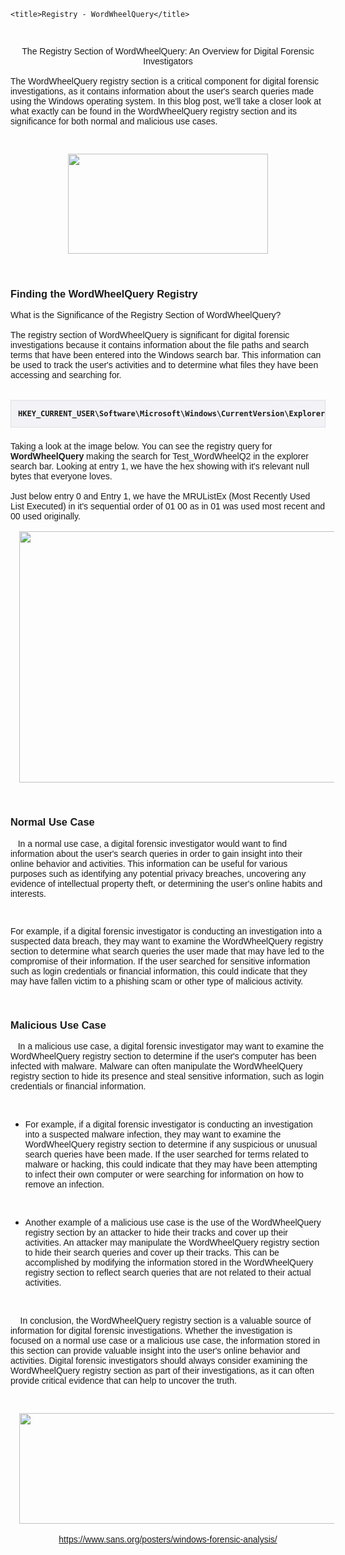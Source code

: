 <head>
    <meta
        content="Registry - WordWheelQuery,4n6, digital forensics news, tryhackme pyramid of pain, 4n-6, log4j, evtxecmd, ecdfp review, review, alert,forensics, digital, digital forensics, malwarebytes, norton, semantec, bitdefender, bytes, news, posts, drives, hard drives, solid state, ram, blog, sans"
        name="keywords">
    </meta>

    <title>Registry - WordWheelQuery</title>

</head>

<p>
    <span style="font-family: helvetica;">&nbsp;</span>
</p>
<div class="separator" style="clear: both; text-align: center;">
    <div class="separator" style="clear: both;"><span style="font-family: helvetica;">The Registry Section of
            WordWheelQuery: An Overview for Digital Forensic Investigators</span></div>
    <div class="separator" style="clear: both;"><span style="font-family: helvetica;"><br /></span></div>
    <div class="separator" style="clear: both; text-align: left;"><span style="font-family: helvetica;">The
            WordWheelQuery registry section is a critical component for digital forensic investigations, as it contains
            information about the user's search queries made using the Windows operating system. In this blog post,
            we'll take a closer look at what exactly can be found in the WordWheelQuery registry section and its
            significance for both normal and malicious use cases.</span></div>
</div>
<p>
    <span style="font-family: helvetica;"><span>
            <br />
        </span>
    </span>
</p>
<p></p>
<div class="separator" style="clear: both; text-align: center;">
    <a href="https://blogger.googleusercontent.com/img/b/R29vZ2xl/AVvXsEg-gDoOrxEx5qAG5XRKY07aMNYFZds5hGDOPQRzbww55Fjn_gU-8FULhf7vSvygMnrSSAxsi9kb-LVweJchec5i1L4LCLweDLx6E--CfAJlOHbQCOAz5HCI-G3T6pvH9O5CH5pdU05hD1MxAhsN2-utzcNzdpUFLFCRWn5IRrji9c7AgH0McFz1fp6H8g/s800/RegistryBlock.png"
        style="margin-left: 1em; margin-right: 1em;"><span style="font-family: helvetica;">
            <img border="0" data-original-height="400" data-original-width="800" height="160"
                src="https://blogger.googleusercontent.com/img/b/R29vZ2xl/AVvXsEg-gDoOrxEx5qAG5XRKY07aMNYFZds5hGDOPQRzbww55Fjn_gU-8FULhf7vSvygMnrSSAxsi9kb-LVweJchec5i1L4LCLweDLx6E--CfAJlOHbQCOAz5HCI-G3T6pvH9O5CH5pdU05hD1MxAhsN2-utzcNzdpUFLFCRWn5IRrji9c7AgH0McFz1fp6H8g/s320/RegistryBlock.png"
                width="320" /></span></a>
</div>
<div class="separator" style="clear: both; text-align: center;"><span style="font-family: helvetica;"><br /></span>
</div>
<div class="separator" style="clear: both; text-align: center;"><span
        style="font-family: helvetica; text-align: left;">&nbsp;</span></div>
<h3>
    <span style="font-family: helvetica;"><span>Finding the WordWheelQuery Registry</span></span>
</h3>
<div class="separator" style="clear: both; text-align: left;">
    <div class="separator" style="clear: both;"><span style="font-family: helvetica;">What is the Significance of the
            Registry Section of WordWheelQuery?</span></div>
    <div class="separator" style="clear: both;"><span style="font-family: helvetica;"><br /></span></div>
    <div class="separator" style="clear: both;"><span style="font-family: helvetica;">The registry section of
            WordWheelQuery is significant for digital forensic investigations because it contains information about the
            file paths and search terms that have been entered into the Windows search bar. This information can be used
            to track the user's activities and to determine what files they have been accessing and searching
            for.</span></div>
</div>
<div class="separator" style="clear: both; text-align: left;"><span style="font-family: helvetica;"><br /></span></div>
<div class="separator" style="clear: both; text-align: left;"><span style="font-family: helvetica;">
        <div style="font-family: &quot;Times New Roman&quot;;"><span
                style="font-family: helvetica;"><span><br /></span></span></div>
        <div style="font-family: &quot;Times New Roman&quot;;"><span style="font-family: helvetica;"><span>
                    <pre
                        style="background: rgb(243, 243, 247); border: 1px solid rgb(222, 222, 227); line-height: 1.3em; margin-bottom: 22px; margin-top: 0px; overflow: auto; padding: 11px; text-align: center; vertical-align: baseline;"><b style="font-size: 12px;">HKEY_CURRENT_USER\Software\Microsoft\Windows\CurrentVersion\Explorer\WordWheelQuery</b>	</pre>
                    <div class="separator" style="clear: both; text-align: left;">Taking a look at the image below. You
                        can see the registry query for <b>WordWheelQuery </b>making the search for Test_WordWheelQ2 in
                        the explorer search bar. Looking at entry 1, we have the hex showing with it's relevant null
                        bytes that everyone loves.&nbsp;</div>
                    <div class="separator" style="clear: both; text-align: left;"><br /></div>
                    <div class="separator" style="clear: both; text-align: left;">Just below entry 0 and Entry 1, we
                        have the MRUListEx (Most Recently Used List Executed) in it's sequential order of 01 00 as in 01
                        was used most recent and 00 used originally.</div>
                    <div class="separator" style="clear: both; text-align: left;"><br /></div>
                    <div class="separator" style="clear: both; text-align: center;"><a
                            href="https://blogger.googleusercontent.com/img/b/R29vZ2xl/AVvXsEiG1ukFK0C1ZIxd6hsczlT5phRUAF4Kp0QAq0LNQywjac81P5ywkqnDXOLt22zVGanluGpNP7zG1MpxFp9BjCvyajj2iU87Zk7UOiVO18f6JiqKd0GurmbLcOxkJ-xl4TNIFOjDEaY8F_mfHQFvlMlFBl7RY98IDcDhApflXu91xVHtr6yHygfBErV1FQ/s850/WordWheelQuery_Reg1.PNG"
                            style="margin-left: 1em; margin-right: 1em;"><img border="0" data-original-height="646"
                                data-original-width="850" height="402"
                                src="https://blogger.googleusercontent.com/img/b/R29vZ2xl/AVvXsEiG1ukFK0C1ZIxd6hsczlT5phRUAF4Kp0QAq0LNQywjac81P5ywkqnDXOLt22zVGanluGpNP7zG1MpxFp9BjCvyajj2iU87Zk7UOiVO18f6JiqKd0GurmbLcOxkJ-xl4TNIFOjDEaY8F_mfHQFvlMlFBl7RY98IDcDhApflXu91xVHtr6yHygfBErV1FQ/w529-h402/WordWheelQuery_Reg1.PNG"
                                width="529" /></a></div><br />
                    <div class="separator" style="clear: both; text-align: center;"><br /></div>
                </span></span></div>
    </span></div>
<h3 style="text-align: left;">
    <span style="font-family: helvetica;"><span>Normal Use Case</span>
    </span>
</h3>
<p>
    <span style="font-family: helvetica;">
        <span>&nbsp; &nbsp;</span></span><span style="font-family: helvetica;">In a normal use case, a digital forensic
        investigator would want to find information about the user's search queries in order to gain insight into their
        online behavior and activities. This information can be useful for various purposes such as identifying any
        potential privacy breaches, uncovering any evidence of intellectual property theft, or determining the user's
        online habits and interests.</span>
</p>
<p><span style="font-family: helvetica;"><br /></span></p>
<p><span style="font-family: helvetica;">For example, if a digital forensic investigator is conducting an investigation
        into a suspected data breach, they may want to examine the WordWheelQuery registry section to determine what
        search queries the user made that may have led to the compromise of their information. If the user searched for
        sensitive information such as login credentials or financial information, this could indicate that they may have
        fallen victim to a phishing scam or other type of malicious activity.</span></p>
<p></p>
<p>
    <span style="font-family: helvetica;"><span>
            <br />
        </span>
    </span>
</p>
<h3 style="text-align: left;">
    <span style="font-family: helvetica;"><span>Malicious Use Case</span>
    </span>
</h3>
<p>
    <span style="font-family: helvetica;"><span>&nbsp; &nbsp;</span></span><span style="font-family: helvetica;">In a
        malicious use case, a digital forensic investigator may want to examine the WordWheelQuery registry section to
        determine if the user's computer has been infected with malware. Malware can often manipulate the WordWheelQuery
        registry section to hide its presence and steal sensitive information, such as login credentials or financial
        information.</span>
</p>
<p><span style="font-family: helvetica;"><br /></span></p>
<p></p>
<ul style="text-align: left;">
    <li><span style="font-family: helvetica;">For example, if a digital forensic investigator is conducting an
            investigation into a suspected malware infection, they may want to examine the WordWheelQuery registry
            section to determine if any suspicious or unusual search queries have been made. If the user searched for
            terms related to malware or hacking, this could indicate that they may have been attempting to infect their
            own computer or were searching for information on how to remove an infection.</span></li>
</ul>
<p></p>
<p><span style="font-family: helvetica;"><br /></span></p>
<p></p>
<ul style="text-align: left;">
    <li><span style="font-family: helvetica;">Another example of a malicious use case is the use of the WordWheelQuery
            registry section by an attacker to hide their tracks and cover up their activities. An attacker may
            manipulate the WordWheelQuery registry section to hide their search queries and cover up their tracks. This
            can be accomplished by modifying the information stored in the WordWheelQuery registry section to reflect
            search queries that are not related to their actual activities.</span></li>
</ul><br />
<p></p>
<p><span style="font-family: helvetica;"><span>&nbsp;&nbsp; &nbsp;</span>In conclusion, the WordWheelQuery registry
        section is a valuable source of information for digital forensic investigations. Whether the investigation is
        focused on a normal use case or a malicious use case, the information stored in this section can provide
        valuable insight into the user's online behavior and activities. Digital forensic investigators should always
        consider examining the WordWheelQuery registry section as part of their investigations, as it can often provide
        critical evidence that can help to uncover the truth.</span></p>
<p>
    <span style="font-family: helvetica;"><span>
            <br />
        </span>
    </span>
</p>
<p></p>
<div class="separator" style="clear: both; text-align: center;">
    <div class="separator" style="clear: both; text-align: center;"><a
            href="https://blogger.googleusercontent.com/img/b/R29vZ2xl/AVvXsEgFHcOvhIz-6_ajj3SW32U3d6pLYNRxLLXtSELh3slg78X4iQanFZSZlDrkUJ5Eq7fttNaygjZjNiLA1sWsTykjAnDMKVXvsFkXiuB2tijNRoEg8d15N5qYW7rrryzi9fEgZAAe14dl3AO4RcQ56ts7rlmUdyc1JdSh_gQtT5mSSJdlQOvONs1d3hFugg/s1211/WordWheelQuery_Poster.png"
            style="margin-left: 1em; margin-right: 1em;"><img border="0" data-original-height="378"
                data-original-width="1211" height="177"
                src="https://blogger.googleusercontent.com/img/b/R29vZ2xl/AVvXsEgFHcOvhIz-6_ajj3SW32U3d6pLYNRxLLXtSELh3slg78X4iQanFZSZlDrkUJ5Eq7fttNaygjZjNiLA1sWsTykjAnDMKVXvsFkXiuB2tijNRoEg8d15N5qYW7rrryzi9fEgZAAe14dl3AO4RcQ56ts7rlmUdyc1JdSh_gQtT5mSSJdlQOvONs1d3hFugg/w566-h177/WordWheelQuery_Poster.png"
                width="566" /></a></div>
    <div class="separator" style="clear: both; text-align: center;"><br /></div>
    <div class="separator" style="clear: both; text-align: center;"><a
            href="https://www.sans.org/posters/windows-forensic-analysis/"
            style="font-family: helvetica;">https://www.sans.org/posters/windows-forensic-analysis/</a></div>
</div>
<p></p>
<p></p>
